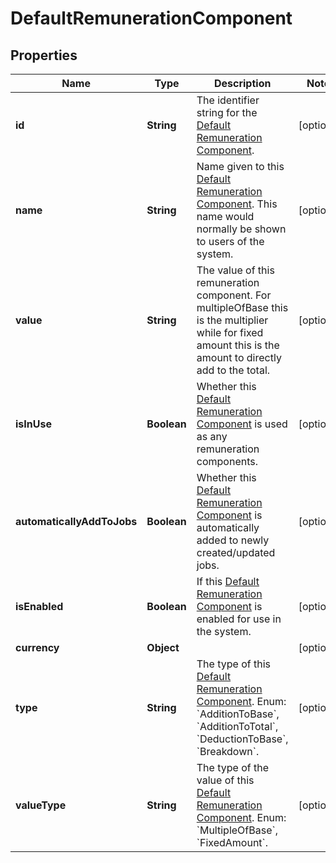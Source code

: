 

# DefaultRemunerationComponent


## Properties

| Name | Type | Description | Notes |
|------------ | ------------- | ------------- | -------------|
|**id** | **String** | The identifier string for the [Default Remuneration Component](https://developers.intellihr.io/docs/v1/). |  [optional] |
|**name** | **String** | Name given to this [Default Remuneration Component](https://developers.intellihr.io/docs/v1/). This name would normally be shown to users of the system. |  [optional] |
|**value** | **String** | The value of this remuneration component. For multipleOfBase this is the multiplier while for fixed amount this is the amount to directly add to the total. |  [optional] |
|**isInUse** | **Boolean** | Whether this [Default Remuneration Component](https://developers.intellihr.io/docs/v1/) is used as any remuneration components. |  [optional] |
|**automaticallyAddToJobs** | **Boolean** | Whether this [Default Remuneration Component](https://developers.intellihr.io/docs/v1/) is automatically added to newly created/updated jobs. |  [optional] |
|**isEnabled** | **Boolean** | If this [Default Remuneration Component](https://developers.intellihr.io/docs/v1/) is enabled for use in the system. |  [optional] |
|**currency** | **Object** |  |  [optional] |
|**type** | **String** | The type of this [Default Remuneration Component](https://developers.intellihr.io/docs/v1/). Enum: &#x60;AdditionToBase&#x60;, &#x60;AdditionToTotal&#x60;, &#x60;DeductionToBase&#x60;, &#x60;Breakdown&#x60;. |  [optional] |
|**valueType** | **String** | The type of the value of this [Default Remuneration Component](https://developers.intellihr.io/docs/v1/). Enum: &#x60;MultipleOfBase&#x60;, &#x60;FixedAmount&#x60;. |  [optional] |



